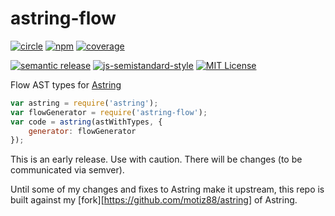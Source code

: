 # astring-flow
[![circle][circle-image]][circle-url]
[![npm][npm-image]][npm-url]
[![coverage][coverage-image]][coverage-url]

[![semantic release][semantic-release-image]][semantic-release-url]
[![js-semistandard-style][semistandard-image]][semistandard-url]
[![MIT License][license-image]][license-url]

Flow AST types for [Astring][astring-url]

```javascript
var astring = require('astring');
var flowGenerator = require('astring-flow');
var code = astring(astWithTypes, {
    generator: flowGenerator
});
```

This is an early release. Use with caution. There will be changes (to be communicated via semver).

Until some of my changes and fixes to Astring make it upstream, this repo is built against my [fork][https://github.com/motiz88/astring] of Astring.  

[astring-url]: https://github.com/davidbonnet/astring
[circle-image]: https://img.shields.io/circleci/project/motiz88/astring-flow.svg?style=flat-square
[circle-url]: https://circleci.com/gh/motiz88/astring-flow
[npm-image]: https://img.shields.io/npm/v/astring-flow.svg?style=flat-square
[npm-url]: https://npmjs.org/package/astring-flow
[semantic-release-image]: https://img.shields.io/badge/%20%20%F0%9F%93%A6%F0%9F%9A%80-semantic--release-e10079.svg?style=flat-square
[semantic-release-url]: https://github.com/semantic-release/semantic-release
[license-image]: http://img.shields.io/badge/license-MIT-brightgreen.svg?style=flat-square
[license-url]: http://motiz88.mit-license.org/
[semistandard-image]: https://img.shields.io/badge/code%20style-semistandard-brightgreen.svg?style=flat-square
[semistandard-url]: https://github.com/Flet/semistandard
[coverage-image]: https://img.shields.io/codecov/c/github/motiz88/astring-flow.svg
[coverage-url]: https://codecov.io/gh/motiz88/astring-flow
